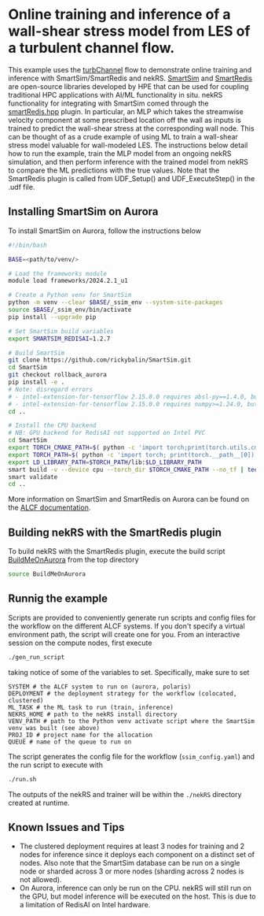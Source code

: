 # Online training and inference of a wall-shear stress model from LES of a turbulent channel flow.

This example uses the [turbChannel](../turbChannel/README.md) flow to demonstrate online training and inference with SmartSim/SmartRedis and nekRS.
[SmartSim](https://github.com/CrayLabs/SmartSim) and [SmartRedis](https://github.com/CrayLabs/SmartRedis) are open-source libraries developed by HPE that can be used for coupling traditional HPC applications with AI/ML functionality in situ.
nekRS functionality for integrating with SmartSim comed through the [smartRedis.hpp](../../src/plugins/smartRedis.hpp) plugin.
In particular, an MLP which takes the streamwise velocity component at some prescribed location off the wall as inputs is trained to predict the wall-shear stress at the corresponding wall node. 
This can be thought of as a crude example of using ML to train a wall-shear stress model valuable for wall-modeled LES. 
The instructions below detail how to run the example, train the MLP model from an ongoing nekRS simulation, and then perform inference with the trained model from nekRS to compare the ML predictions with the true values. 
Note that the SmartRedis plugin is called from UDF_Setup() and UDF_ExecuteStep() in the .udf file.

## Installing SmartSim on Aurora

To install SmartSim on Aurora, follow the instructions below
```bash
#!/bin/bash

BASE=<path/to/venv/>

# Load the frameworks module
module load frameworks/2024.2.1_u1

# Create a Python venv for SmartSim
python -m venv --clear $BASE/_ssim_env --system-site-packages
source $BASE/_ssim_env/bin/activate
pip install --upgrade pip

# Set SmartSim build variables
export SMARTSIM_REDISAI=1.2.7

# Build SmartSim
git clone https://github.com/rickybalin/SmartSim.git
cd SmartSim
git checkout rollback_aurora
pip install -e .
# Note: disregard errors
# - intel-extension-for-tensorflow 2.15.0.0 requires absl-py==1.4.0, but you have absl-py 2.1.0 which is incompatible.
# - intel-extension-for-tensorflow 2.15.0.0 requires numpy>=1.24.0, but you have numpy 1.23.5 which is incompatible.
cd ..

# Install the CPU backend
# NB: GPU backend for RedisAI not supported on Intel PVC
cd SmartSim
export TORCH_CMAKE_PATH=$( python -c 'import torch;print(torch.utils.cmake_prefix_path)' )
export TORCH_PATH=$( python -c 'import torch; print(torch.__path__[0])' )
export LD_LIBRARY_PATH=$TORCH_PATH/lib:$LD_LIBRARY_PATH
smart build -v --device cpu --torch_dir $TORCH_CMAKE_PATH --no_tf | tee build.log
smart validate
cd ..
```

More information on SmartSim and SmartRedis on Aurora can be found on the [ALCF documentation](https://docs.alcf.anl.gov/aurora/workflows/smartsim/).

## Building nekRS with the SmartRedis plugin

To build nekRS with the SmartRedis plugin, execute the build script [BuildMeOnAurora](../../BuildMeOnAurora) from the top directory
```bash
source BuildMeOnAurora
```

## Runnig the example

Scripts are provided to conveniently generate run scripts and config files for the workflow on the different ALCF systems.
If you don't specify a virtual environment path, the script will create one for you.
From an interactive session on the compute nodes, first execute
```bash
./gen_run_script
```

taking notice of some of the variables to set. 
Specifically, make sure to set 

```
SYSTEM # the ALCF system to run on (aurora, polaris)
DEPLOYMENT # the deployment strategy for the workflow (colocated, clustered)
ML_TASK # the ML task to run (train, inference)
NEKRS_HOME # path to the nekRS install directory
VENV_PATH # path to the Python venv activate script where the SmartSim venv was built (see above)
PROJ_ID # project name for the allocation
QUEUE # name of the queue to run on
```

The script generates the config file for the workflow (`ssim_config.yaml`) and the run script to execute with
```bash
./run.sh
```

The outputs of the nekRS and trainer will be within the `./nekRS` directory created at runtime.

## Known Issues and Tips
- The clustered deployment requires at least 3 nodes for training and 2 nodes for inference since it deploys each component on a distinct set of nodes. Also note that the SmartSim database can be run on a single node or sharded across 3 or more nodes (sharding across 2 nodes is not allowed). 
- On Aurora, inference can only be run on the CPU. nekRS will still run on the GPU, but model inference will be executed on the host. This is due to a limitation of RedisAI on Intel hardware.
